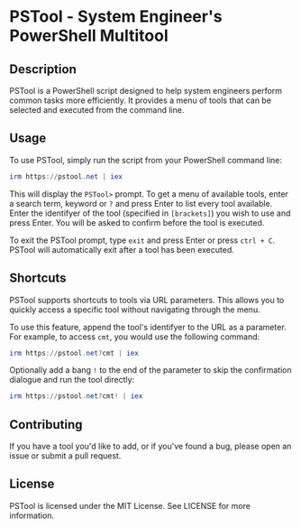 # PSTool - System Engineer's PowerShell Multitool

## Description

PSTool is a PowerShell script designed to help system engineers perform common tasks more efficiently. It provides a menu of tools that can be selected and executed from the command line.

## Usage

To use PSTool, simply run the script from your PowerShell command line:

```powershell
irm https://pstool.net | iex
```

This will display the `PSTool>` prompt. To get a menu of available tools, enter a search term, keyword or `?` and press Enter to list every tool available. Enter the identifyer of the tool (specified in `[brackets]`) you wish to use and press Enter. You will be asked to confirm before the tool is executed.

To exit the PSTool prompt, type `exit` and press Enter or press `ctrl + C`.
PSTool will automatically exit after a tool has been executed.

## Shortcuts

PSTool supports shortcuts to tools via URL parameters. This allows you to quickly access a specific tool without navigating through the menu.

To use this feature, append the tool's identifyer to the URL as a parameter. For example, to access `cmt`, you would use the following command:

```powershell
irm https://pstool.net?cmt | iex
```

Optionally add a bang `!` to the end of the parameter to skip the confirmation dialogue and run the tool directly:

```powershell
irm https://pstool.net?cmt! | iex
```

## Contributing

If you have a tool you'd like to add, or if you've found a bug, please open an issue or submit a pull request.

## License

PSTool is licensed under the MIT License. See LICENSE for more information.